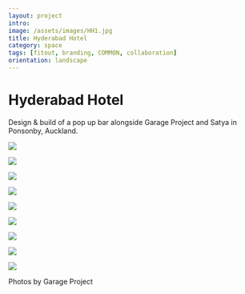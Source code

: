 ```yaml
---
layout: project
intro: 
image: /assets/images/HH1.jpg
title: Hyderabad Hotel
category: space
tags: [fitout, branding, COMMON, collaboration]
orientation: landscape
---
```


# Hyderabad Hotel

Design & build of a pop up bar alongside Garage Project and Satya in Ponsonby, Auckland.

![](/assets/images/HH1.jpg)

![](/assets/images/HH2.jpg)

![](/assets/images/HH3.jpg)

![](/assets/images/HH4.jpg)

![](/assets/images/HH5.jpg)

![](/assets/images/HH6.jpg)

![](/assets/images/HH7.jpg)

![](/assets/images/HH8.jpg)

![](/assets/images/HH9.jpg)

Photos by Garage Project

